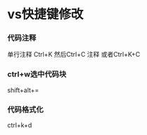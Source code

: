# vs快捷键修改


### 代码注释
单行注释 Ctrl+K 然后Ctrl+C  注释         或者Ctrl+K+C

### ctrl+w选中代码块
shift+alt+= 
 
### 代码格式化
ctrl+k+d
